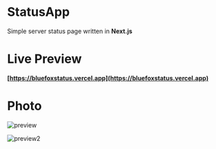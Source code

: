 # StatusApp
Simple server status page written in **Next.js**

# Live Preview
**[https://bluefoxstatus.vercel.app](https://bluefoxstatus.vercel.app)**

# Photo
![preview](https://i.imgur.com/bULqC9I.png)

![preview2](https://i.imgur.com/NSH5d9k.png)